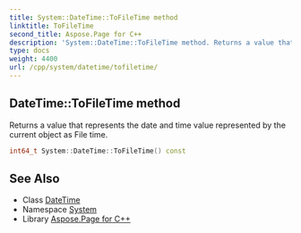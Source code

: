 ```yaml
---
title: System::DateTime::ToFileTime method
linktitle: ToFileTime
second_title: Aspose.Page for C++
description: 'System::DateTime::ToFileTime method. Returns a value that represents the date and time value represented by the current object as File time in C++.'
type: docs
weight: 4400
url: /cpp/system/datetime/tofiletime/
---
```

## DateTime::ToFileTime method


Returns a value that represents the date and time value represented by the current object as File time.

```cpp
int64_t System::DateTime::ToFileTime() const
```

## See Also

* Class [DateTime](../)
* Namespace [System](../../)
* Library [Aspose.Page for C++](../../../)
